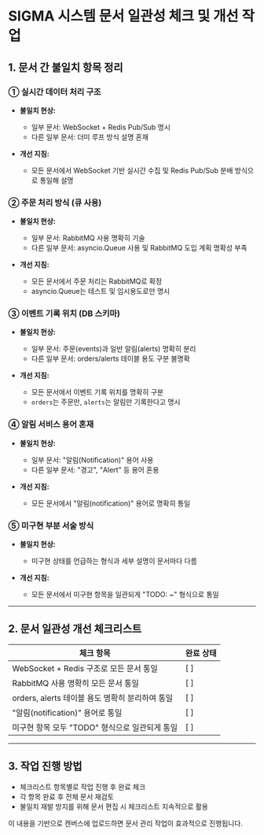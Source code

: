 # SIGMA 시스템 문서 일관성 체크 및 개선 작업

## 1. 문서 간 불일치 항목 정리

### ① 실시간 데이터 처리 구조

* **불일치 현상:**

  * 일부 문서: WebSocket + Redis Pub/Sub 명시
  * 다른 일부 문서: 더미 루프 방식 설명 혼재
* **개선 지침:**

  * 모든 문서에서 WebSocket 기반 실시간 수집 및 Redis Pub/Sub 분배 방식으로 통일해 설명

### ② 주문 처리 방식 (큐 사용)

* **불일치 현상:**

  * 일부 문서: RabbitMQ 사용 명확히 기술
  * 다른 일부 문서: asyncio.Queue 사용 및 RabbitMQ 도입 계획 명확성 부족
* **개선 지침:**

  * 모든 문서에서 주문 처리는 RabbitMQ로 확정
  * asyncio.Queue는 테스트 및 임시용도로만 명시

### ③ 이벤트 기록 위치 (DB 스키마)

* **불일치 현상:**

  * 일부 문서: 주문(events)과 일반 알림(alerts) 명확히 분리
  * 다른 일부 문서: orders/alerts 테이블 용도 구분 불명확
* **개선 지침:**

  * 모든 문서에서 이벤트 기록 위치를 명확히 구분
  * `orders`는 주문만, `alerts`는 알림만 기록한다고 명시

### ④ 알림 서비스 용어 혼재

* **불일치 현상:**

  * 일부 문서: "알림(Notification)" 용어 사용
  * 다른 일부 문서: "경고", "Alert" 등 용어 혼용
* **개선 지침:**

  * 모든 문서에서 "알림(notification)" 용어로 명확히 통일

### ⑤ 미구현 부분 서술 방식

* **불일치 현상:**

  * 미구현 상태를 언급하는 형식과 세부 설명이 문서마다 다름
* **개선 지침:**

  * 모든 문서에서 미구현 항목을 일관되게 "TODO: ~" 형식으로 통일

---

## 2. 문서 일관성 개선 체크리스트

| 체크 항목                             | 완료 상태 |
| --------------------------------- | ----- |
| WebSocket + Redis 구조로 모든 문서 통일    | [ ]  |
| RabbitMQ 사용 명확히 모든 문서 통일          | [ ]  |
| orders, alerts 테이블 용도 명확히 분리하여 통일 | [ ]  |
| "알림(notification)" 용어로 통일         | [ ]  |
| 미구현 항목 모두 "TODO" 형식으로 일관되게 통일     | [ ]  |

---

## 3. 작업 진행 방법

* 체크리스트 항목별로 작업 진행 후 완료 체크
* 각 항목 완료 후 전체 문서 재검토
* 불일치 재발 방지를 위해 문서 편집 시 체크리스트 지속적으로 활용

이 내용을 기반으로 캔버스에 업로드하면 문서 관리 작업이 효과적으로 진행됩니다.
